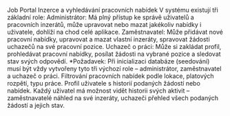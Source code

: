Job Portal
Inzerce a vyhledávání pracovních nabídek
V systému existují tři základní role:
Administrátor: Má plný přístup ke správě uživatelů a pracovních inzerátů, může upravovat nebo mazat jakékoliv nabídky i uživatele, dohlíží na chod celé aplikace.
Zaměstnavatel: Může přidávat nové pracovní nabídky, upravovat a mazat vlastní inzeráty, spravovat žádosti uchazečů na své pracovní pozice.
Uchazeč o práci: Může si zakládat profil, prohledávat pracovní nabídky, posílat žádosti na vybrané pozice a sledovat stav svých odpovědí.
*Požadavek: Při inicializaci databáze (seedování) musí být vždy vytvořeny tyto tři výchozí role – administrátor, zaměstnavatel a uchazeč o práci.
Filtrování pracovních nabídek podle lokace, platových rozpětí, typu práce. Profil uživatele s historií podaných žádostí nebo nabídek.
Každý uživatel má možnost vidět historii svých aktivit – zaměstnavatelé náhled na své inzeráty, uchazeči přehled všech podaných žádostí a jejich stav.
